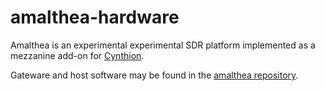 # amalthea-hardware

Amalthea is an experimental experimental SDR platform implemented as a mezzanine add-on for [Cynthion](https://greatscottgadgets.com/cynthion/).

Gateware and host software may be found in the [amalthea repository](https://github.com/greatscottgadgets/amalthea).

